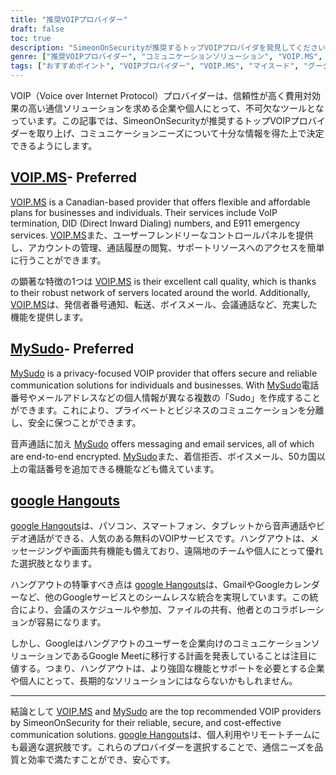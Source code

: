 ```yaml
---
title: "推奨VOIPプロバイダー"
draft: false
toc: true
description: "SimeonOnSecurityが推奨するトップVOIPプロバイダを発見してください。VOIP.MSとMySudoで、個人またはビジネスのニーズに合った信頼性の高い安全な通信ソリューションを手に入れましょう。さらに、googleハングアウトで友人や家族とつながっていましょう。"
genre: ["推奨VOIPプロバイダー", "コミュニケーションソリューション", "VOIP.MS", "マイスード", "グーグルハングアウト", "ボイスオーバーIP", "ビジネスコミュニケーション", "セキュアコミュニケーション", "費用対効果の高いコミュニケーション"]
tags: ["おすすめポイント", "VOIPプロバイダー", "VOIP.MS", "マイスード", "グーグルハングアウト", "ボイスオーバーIP", "ビジネスコミュニケーション", "セキュアコミュニケーション", "費用対効果の高いコミュニケーション", "コミュニケーションソリューション", "信頼できるコミュニケーション", "プライバシーに配慮した", "エンド・ツー・エンド・エンクリプション", "通話品質", "発信者番号通知", "コールフォワーディング", "ボイスメール", "カンファレンスコール", "メッセージング", "メールサービス", "着信拒否", "リモートチーム", "統合", "Googleサービス"]
---
```


VOIP（Voice over Internet Protocol）プロバイダーは、信頼性が高く費用対効果の高い通信ソリューションを求める企業や個人にとって、不可欠なツールとなっています。この記事では、SimeonOnSecurityが推奨するトップVOIPプロバイダーを取り上げ、コミュニケーションニーズについて十分な情報を得た上で決定できるようにします。

## [VOIP.MS](https://voip.ms)- **Preferred**

[VOIP.MS](https://voip.ms) is a Canadian-based provider that offers flexible and affordable plans for businesses and individuals. Their services include VoIP termination, DID (Direct Inward Dialing) numbers, and E911 emergency services. [VOIP.MS](https://voip.ms)また、ユーザーフレンドリーなコントロールパネルを提供し、アカウントの管理、通話履歴の閲覧、サポートリソースへのアクセスを簡単に行うことができます。

の顕著な特徴の1つは [VOIP.MS](https://voip.ms) is their excellent call quality, which is thanks to their robust network of servers located around the world. Additionally, [VOIP.MS](https://voip.ms)は、発信者番号通知、転送、ボイスメール、会議通話など、充実した機能を提供します。

## [MySudo](https://mysudo.com/)- **Preferred**

[MySudo](https://mysudo.com/) is a privacy-focused VOIP provider that offers secure and reliable communication solutions for individuals and businesses. With [MySudo](https://mysudo.com/)電話番号やメールアドレスなどの個人情報が異なる複数の「Sudo」を作成することができます。これにより、プライベートとビジネスのコミュニケーションを分離し、安全に保つことができます。

音声通話に加え [MySudo](https://mysudo.com/) offers messaging and email services, all of which are end-to-end encrypted. [MySudo](https://mysudo.com/)また、着信拒否、ボイスメール、50カ国以上の電話番号を追加できる機能なども備えています。

## [google Hangouts](https://hangouts.google.com)

[google Hangouts](https://hangouts.google.com)は、パソコン、スマートフォン、タブレットから音声通話やビデオ通話ができる、人気のある無料のVOIPサービスです。ハングアウトは、メッセージングや画面共有機能も備えており、遠隔地のチームや個人にとって優れた選択肢となります。

ハングアウトの特筆すべき点は [google Hangouts](https://hangouts.google.com)は、GmailやGoogleカレンダーなど、他のGoogleサービスとのシームレスな統合を実現しています。この統合により、会議のスケジュールや参加、ファイルの共有、他者とのコラボレーションが容易になります。

しかし、Googleはハングアウトのユーザーを企業向けのコミュニケーションソリューションであるGoogle Meetに移行する計画を発表していることは注目に値する。つまり、ハングアウトは、より強固な機能とサポートを必要とする企業や個人にとって、長期的なソリューションにはならないかもしれません。

____

結論として [VOIP.MS](https://voip.ms) and [MySudo](https://mysudo.com/) are the top recommended VOIP providers by SimeonOnSecurity for their reliable, secure, and cost-effective communication solutions. [google Hangouts](https://hangouts.google.com)は、個人利用やリモートチームにも最適な選択肢です。これらのプロバイダーを選択することで、通信ニーズを品質と効率で満たすことができ、安心です。
